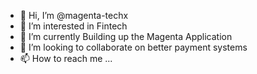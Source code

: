 - 👋 Hi, I’m @magenta-techx
- 👀 I’m interested in Fintech
- 🌱 I’m currently Building up the Magenta Application
- 💞️ I’m looking to collaborate on better payment systems
- 📫 How to reach me ...

<!---
magenta-techx/magenta-techx is a ✨ special ✨ repository because its `README.md` (this file) appears on your GitHub profile.
You can click the Preview link to take a look at your changes.
--->

